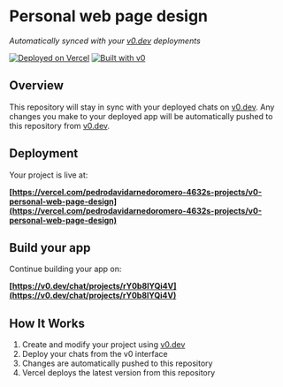 # Personal web page design

*Automatically synced with your [v0.dev](https://v0.dev) deployments*

[![Deployed on Vercel](https://img.shields.io/badge/Deployed%20on-Vercel-black?style=for-the-badge&logo=vercel)](https://vercel.com/pedrodavidarnedoromero-4632s-projects/v0-personal-web-page-design)
[![Built with v0](https://img.shields.io/badge/Built%20with-v0.dev-black?style=for-the-badge)](https://v0.dev/chat/projects/rY0b8lYQi4V)

## Overview

This repository will stay in sync with your deployed chats on [v0.dev](https://v0.dev).
Any changes you make to your deployed app will be automatically pushed to this repository from [v0.dev](https://v0.dev).

## Deployment

Your project is live at:

**[https://vercel.com/pedrodavidarnedoromero-4632s-projects/v0-personal-web-page-design](https://vercel.com/pedrodavidarnedoromero-4632s-projects/v0-personal-web-page-design)**

## Build your app

Continue building your app on:

**[https://v0.dev/chat/projects/rY0b8lYQi4V](https://v0.dev/chat/projects/rY0b8lYQi4V)**

## How It Works

1. Create and modify your project using [v0.dev](https://v0.dev)
2. Deploy your chats from the v0 interface
3. Changes are automatically pushed to this repository
4. Vercel deploys the latest version from this repository
